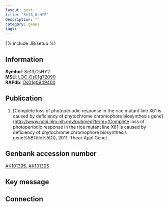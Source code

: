 ```yaml
---
layout: post
title: "Se13,OsHY2"
description: ""
category: genes
tags: 
---
```

{% include JB/setup %}

## Information
__Symbol__: Se13,OsHY2  
__MSU__: [LOC_Os01g72090](http://rice.plantbiology.msu.edu/cgi-bin/ORF_infopage.cgi?orf=LOC_Os01g72090)  
__RAPdb__: [Os01g0949400](http://rapdb.dna.affrc.go.jp/viewer/gbrowse_details/irgsp1?name=Os01g0949400)  

## Publication
1. [Complete loss of photoperiodic response in the rice mutant line X61 is caused by deficiency of phytochrome chromophore biosynthesis gene](http://www.ncbi.nlm.nih.gov/pubmed?term=(Complete loss of photoperiodic response in the rice mutant line X61 is caused by deficiency of phytochrome chromophore biosynthesis gene%5BTitle%5D)), 2011, Theor Appl Genet.

## Genbank accession number
[AK101395](http://www.ncbi.nlm.nih.gov/nuccore/AK101395), [AK101395](http://www.ncbi.nlm.nih.gov/nuccore/AK101395)

## Key message

## Connection


